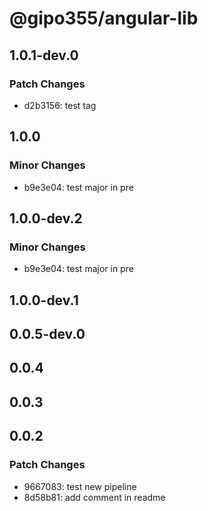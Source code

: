 # @gipo355/angular-lib

## 1.0.1-dev.0

### Patch Changes

- d2b3156: test tag

## 1.0.0

### Minor Changes

- b9e3e04: test major in pre

## 1.0.0-dev.2

### Minor Changes

- b9e3e04: test major in pre

## 1.0.0-dev.1

## 0.0.5-dev.0

## 0.0.4

## 0.0.3

## 0.0.2

### Patch Changes

- 9667083: test new pipeline
- 8d58b81: add comment in readme
